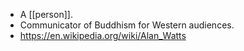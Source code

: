 - A [[person]].
- Communicator of Buddhism for Western audiences.
- https://en.wikipedia.org/wiki/Alan_Watts
